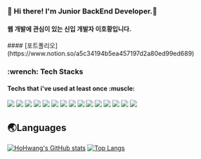 ### 👋 Hi there! I'm Junior BackEnd Developer.🌱
#### 웹 개발에 관심이 있는 신입 개발자 이호황입니다.


<div>
  #### [포트폴리오](https://www.notion.so/a5c34194b5ea457197d2a80ed99ed689)
</div>

<div>
  <h3> :wrench: Tech Stacks</h3>
  <h4> Techs that i've used at least once :muscle: </h4>
</div>

<div>
  <img src="https://img.shields.io/badge/JAVA-007396?style=flat-square&logo=java&logoColor=white">
  <img src="https://img.shields.io/badge/javascript-F7DF1E?style=flat-square&logo=javascript&logoColor=black">
  <img src="https://img.shields.io/badge/Jenkins-D24939?style=flat-square&logo=jenkins&logoColor=white">
  <img src="https://img.shields.io/badge/Oracle-F80000?style=flat-square&logo=oracle&logoColor=white">
  <img src="https://img.shields.io/badge/MySQL-4479A1?style=flat-square&logo=Mysql&logoColor=white">
  <img src="https://img.shields.io/badge/Spring Boot-6DB33F?style=flat-square&logo=SpringBoot&logoColor=white">
  <img src="https://img.shields.io/badge/vue.js-4FC08D?style=flat-square&logo=vue.js&logoColor=white">
  <img src="https://img.shields.io/badge/html-E34F26?style=flat-square&logo=html5&logoColor=white">
  <img src="https://img.shields.io/badge/css-1572B6?style=flat-square&logo=css3&logoColor=white">
  <img src="https://img.shields.io/badge/bootstrap-7952B3?style=flat-square&logo=bootstrap&logoColor=white">
  <img src="https://img.shields.io/badge/Amazon S3-569A31?style=flat-square&logo=AmazonS3&logoColor=white">
  <img src="https://img.shields.io/badge/Amazon EC2-FF9900?style=flat-square&logo=AmazonEC2&logoColor=white">
  <img src="https://img.shields.io/badge/Arduino-00979D?style=flat-square&logo=Arduino&logoColor=white">
  <img src="https://img.shields.io/badge/Android-3DDC84?style=flat-square&logo=Android&logoColor=white">
  <img src="https://img.shields.io/badge/Ethereum-3C3C3D?style=flat-square&logo=Ethereum&logoColor=white">
</div>

<div>
  <h2>🌏Languages</h2>
</div>

[![HoHwang's GitHub stats](https://github-readme-stats.vercel.app/api?username=lhh7985)](https://github.com/lhh7985/github-readme-stats)
[![Top Langs](https://github-readme-stats.vercel.app/api/top-langs/?username=lhh7985&layout=compact)](https://github.com/lhh7985/github-readme-stats)




<!--
**lhh7985/lhh7985** is a ✨ _special_ ✨ repository because its `README.md` (this file) appears on your GitHub profile.



Here are some ideas to get you started:

- 🔭 I’m currently working on ...
- 🌱 I’m currently learning ...
- 👯 I’m looking to collaborate on ...
- 🤔 I’m looking for help with ...
- 💬 Ask me about ...
- 📫 How to reach me: ...
- 😄 Pronouns: ...
- ⚡ Fun fact: ...
-->
